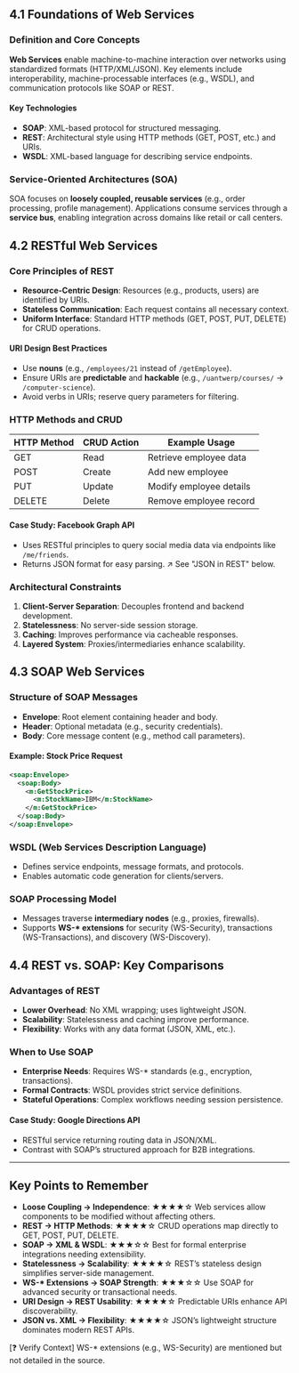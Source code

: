 ## 4.1 Foundations of Web Services

### Definition and Core Concepts

**Web Services** enable machine-to-machine interaction over networks using standardized formats (HTTP/XML/JSON). Key elements include interoperability, machine-processable interfaces (e.g., WSDL), and communication protocols like SOAP or REST.

#### Key Technologies

- **SOAP**: XML-based protocol for structured messaging.
- **REST**: Architectural style using HTTP methods (GET, POST, etc.) and URIs.
- **WSDL**: XML-based language for describing service endpoints.

### Service-Oriented Architectures (SOA)

SOA focuses on **loosely coupled, reusable services** (e.g., order processing, profile management). Applications consume services through a **service bus**, enabling integration across domains like retail or call centers.

## 4.2 RESTful Web Services

### Core Principles of REST

- **Resource-Centric Design**: Resources (e.g., products, users) are identified by URIs.
- **Stateless Communication**: Each request contains all necessary context.
- **Uniform Interface**: Standard HTTP methods (GET, POST, PUT, DELETE) for CRUD operations.

#### URI Design Best Practices

- Use **nouns** (e.g., `/employees/21` instead of `/getEmployee`).
- Ensure URIs are **predictable** and **hackable** (e.g., `/uantwerp/courses/` → `/computer-science`).
- Avoid verbs in URIs; reserve query parameters for filtering.

### HTTP Methods and CRUD

| HTTP Method | CRUD Action | Example Usage           |
| ----------- | ----------- | ----------------------- |
| GET         | Read        | Retrieve employee data  |
| POST        | Create      | Add new employee        |
| PUT         | Update      | Modify employee details |
| DELETE      | Delete      | Remove employee record  |

#### Case Study: Facebook Graph API

- Uses RESTful principles to query social media data via endpoints like `/me/friends`.
- Returns JSON format for easy parsing. ↗ See "JSON in REST" below.

### Architectural Constraints

1. **Client-Server Separation**: Decouples frontend and backend development.
2. **Statelessness**: No server-side session storage.
3. **Caching**: Improves performance via cacheable responses.
4. **Layered System**: Proxies/intermediaries enhance scalability.

## 4.3 SOAP Web Services

### Structure of SOAP Messages

- **Envelope**: Root element containing header and body.
- **Header**: Optional metadata (e.g., security credentials).
- **Body**: Core message content (e.g., method call parameters).

#### Example: Stock Price Request

```xml
<soap:Envelope>
  <soap:Body>
    <m:GetStockPrice>
      <m:StockName>IBM</m:StockName>
    </m:GetStockPrice>
  </soap:Body>
</soap:Envelope>
```

### WSDL (Web Services Description Language)

- Defines service endpoints, message formats, and protocols.
- Enables automatic code generation for clients/servers.

### SOAP Processing Model

- Messages traverse **intermediary nodes** (e.g., proxies, firewalls).
- Supports **WS-\* extensions** for security (WS-Security), transactions (WS-Transactions), and discovery (WS-Discovery).

## 4.4 REST vs. SOAP: Key Comparisons

### Advantages of REST

- **Lower Overhead**: No XML wrapping; uses lightweight JSON.
- **Scalability**: Statelessness and caching improve performance.
- **Flexibility**: Works with any data format (JSON, XML, etc.).

### When to Use SOAP

- **Enterprise Needs**: Requires WS-\* standards (e.g., encryption, transactions).
- **Formal Contracts**: WSDL provides strict service definitions.
- **Stateful Operations**: Complex workflows needing session persistence.

#### Case Study: Google Directions API

- RESTful service returning routing data in JSON/XML.
- Contrast with SOAP’s structured approach for B2B integrations.

---

## Key Points to Remember

- **Loose Coupling → Independence**: ★★★★☆
  Web services allow components to be modified without affecting others.
- **REST → HTTP Methods**: ★★★★☆
  CRUD operations map directly to GET, POST, PUT, DELETE.
- **SOAP → XML & WSDL**: ★★★☆☆
  Best for formal enterprise integrations needing extensibility.
- **Statelessness → Scalability**: ★★★★☆
  REST’s stateless design simplifies server-side management.
- **WS-\* Extensions → SOAP Strength**: ★★★☆☆
  Use SOAP for advanced security or transactional needs.
- **URI Design → REST Usability**: ★★★★☆
  Predictable URIs enhance API discoverability.
- **JSON vs. XML → Flexibility**: ★★★★☆
  JSON’s lightweight structure dominates modern REST APIs.

[❓ Verify Context] WS-\* extensions (e.g., WS-Security) are mentioned but not detailed in the source.
